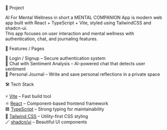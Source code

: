 🌟 Project

AI For Mental Wellness in short a MENTAL COMPANION App is modern web app built with React + TypeScript + Vite, styled using TailwindCSS and shadcn-ui.  
This app focuses on user interaction and mental wellness with authentication, chat, and journaling features.

📌 Features / Pages

🔑 Login / Signup – Secure authentication system  
💬 Chat with Sentiment Analysis – AI-powered chat that detects user sentiment  
📓 Personal Journal – Write and save personal reflections in a private space  

🛠 Tech Stack

⚡ [Vite](https://vitejs.dev/) – Fast build tool  
⚛️ [React](https://react.dev/) – Component-based frontend framework  
🟦 [TypeScript](https://www.typescriptlang.org/) – Strong typing for maintainability  
🎨 [Tailwind CSS](https://tailwindcss.com/) – Utility-first CSS styling  
🪄 [shadcn/ui](https://ui.shadcn.com/) – Beautiful UI components  




